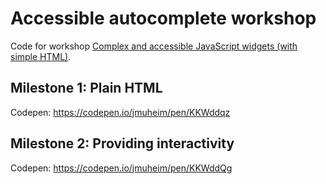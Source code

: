 # Accessible autocomplete workshop

Code for workshop [Complex and accessible JavaScript widgets (with simple HTML)](https://slides.com/jmuheim/accessible-js-widgets-simple-html/).

## Milestone 1: Plain HTML

Codepen: <https://codepen.io/jmuheim/pen/KKWddqz>

## Milestone 2: Providing interactivity

Codepen: <https://codepen.io/jmuheim/pen/KKWddQg>
